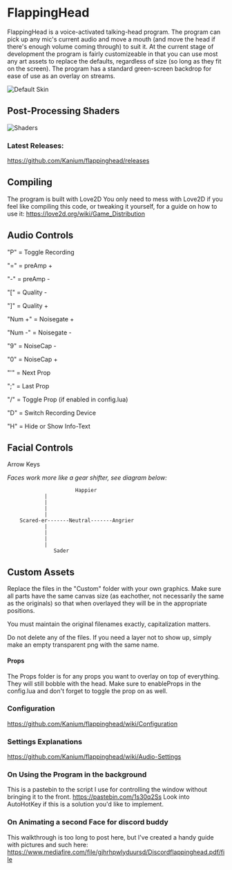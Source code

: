 # FlappingHead
FlappingHead is a voice-activated talking-head program. The program can pick up any mic's current audio and move a mouth (and move the head if there's enough volume coming through) to suit it. At the current stage of development the program is fairly customizeable in that you can use most any art assets to replace the defaults, regardless of size (so long as they fit on the screen). The program has a standard green-screen backdrop for ease of use as an overlay on streams.


![Default Skin](https://i.imgur.com/FsbxwdA.gif) 

## Post-Processing Shaders
![Shaders](https://i.gyazo.com/c040308c1e2e7ca7b0cc67c6acd3dd16.png)

### Latest Releases:
https://github.com/Kanium/flappinghead/releases

## Compiling
The program is built with Love2D
You only need to mess with Love2D if you feel like compiling this code, or tweaking it yourself, for a guide on how to use it: https://love2d.org/wiki/Game_Distribution


## Audio Controls
"P" = Toggle Recording

"=" = preAmp +

"-" = preAmp -

"[" = Quality -

"]" = Quality +

"Num +" = Noisegate +

"Num -" = Noisegate -

"9" = NoiseCap -

"0" = NoiseCap +

"'" = Next Prop

";" = Last Prop

"/" = Toggle Prop (if enabled in config.lua)

"D" = Switch Recording Device

"H" = Hide or Show Info-Text

## Facial Controls
Arrow Keys

*Faces work more like a gear shifter, see diagram below:*


                          Happier
				|
				|
				|
				|
		Scared-er-------Neutral-------Angrier
				|
				|
				|
				|
			       Sader

## Custom Assets
Replace the files in the "Custom" folder with your own graphics. Make sure all parts have the same canvas size (as eachother, not necessarily the same as the originals) so that when overlayed they will be in the appropriate positions.

You must maintain the original filenames exactly, capitalization matters.

Do not delete any of the files. If you need a layer not to show up, simply make an empty transparent png with the same name.

#### Props
The Props folder is for any props you want to overlay on top of everything. They will still bobble with the head. Make sure to enableProps in the config.lua and don't forget to toggle the prop on as well.

### Configuration
https://github.com/Kanium/flappinghead/wiki/Configuration

### Settings Explanations
https://github.com/Kanium/flappinghead/wiki/Audio-Settings

### On Using the Program in the background
This is a pastebin to the script I use for controlling the window without bringing it to the front.
https://pastebin.com/1s30q2Ss
Look into AutoHotKey if this is a solution you'd like to implement.

### On Animating a second Face for discord buddy
This walkthrough is too long to post here, but I've created a handy guide with pictures and such here:
https://www.mediafire.com/file/gjhrhpwlyduursd/Discordflappinghead.pdf/file
